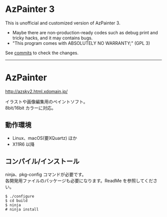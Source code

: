 # AzPainter 3

This is unofficial and customized version of AzPainter 3.

* Maybe there are non-production-ready codes such as debug print and tricky hacks, and it may contains bugs.
* "This program comes with ABSOLUTELY NO WARRANTY;" (GPL 3)

See [commits](https://github.com/syusui-s/azpainter3/commits/master) to check the changes.

---

# AzPainter

http://azsky2.html.xdomain.jp/

イラストや画像編集用のペイントソフト。<br>
8bit/16bit カラーに対応。

## 動作環境

- Linux、macOS(要XQuartz) ほか
- X11R6 以降

## コンパイル/インストール

ninja、pkg-config コマンドが必要です。<br>
各開発用ファイルのパッケージも必要になります。ReadMe を参照してください。

~~~
$ ./configure
$ cd build
$ ninja
# ninja install
~~~
